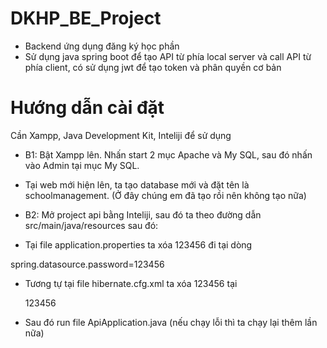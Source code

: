 # DKHP_BE_Project
- Backend ứng dụng đăng ký học phần
- Sử dụng java spring boot để tạo API từ phía local server và call API từ phía client, có sử dụng jwt để tạo token và phân quyền cơ bản


# Hướng dẫn cài đặt
Cần Xampp, Java Development Kit, Inteliji để sử dụng

* B1: Bật Xampp lên. Nhấn start 2 mục Apache và My SQL, sau đó nhấn vào Admin tại mục My SQL.
 
- Tại web mới hiện lên, ta tạo database mới và đặt tên là schoolmanagement. (Ở đây chúng em đã tạo rồi nên không tạo nữa)
 
* B2: Mở project api bằng Inteliji, sau đó ta theo đường dẫn src/main/java/resources sau đó:

- Tại file application.properties ta xóa 123456 đi tại dòng

 spring.datasource.password=123456

- Tương tự tại file hibernate.cfg.xml ta xóa 123456 tại 

  <property name="connection.password">123456</property>

- Sau đó run file ApiApplication.java (nếu chạy lỗi thì ta chạy lại thêm lần nữa)
